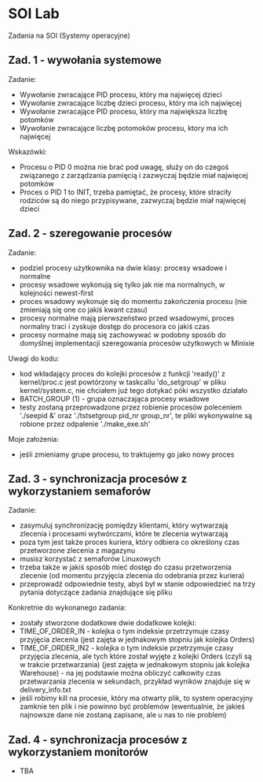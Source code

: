 # SOI Lab

Zadania na SOI (Systemy operacyjne)

## Zad. 1 - wywołania systemowe

Zadanie:

- Wywołanie zwracające PID procesu, który ma najwięcej dzieci
- Wywołanie zwracające liczbę dzieci procesu, który ma ich najwięcej
- Wywołanie zwracające PID procesu, który ma największa liczbę potomków
- Wywołanie zwracające liczbę potomoków procesu, ktory ma ich najwięcej

Wskazówki:

- Procesu o PID 0 można nie brać pod uwagę, służy on do czegoś związanego z zarządzania pamięcią i zazwyczaj będzie miał najwięcej potomków
- Proces o PID 1 to INIT, trzeba pamiętać, że procesy, które straciły rodziców są do niego przypisywane, zazwyczaj będzie miał najwięcej dzieci

## Zad. 2 - szeregowanie procesów

Zadanie:

- podziel procesy użytkownika na dwie klasy: procesy wsadowe i normalne
- procesy wsadowe wykonują się tylko jak nie ma normalnych, w kolejności newest-first
- proces wsadowy wykonuje się do momentu zakończenia procesu (nie zmieniają się one co jakiś kwant czasu)
- procesy normalne mają pierwszeństwo przed wsadowymi, proces normalny traci i zyskuje dostęp do procesora co jakiś czas
- procesy normalne mają się zachowywać w podobny sposób do domyślnej implementacji szeregowania procesów użytkowych w Minixie

Uwagi do kodu:

- kod wkładający proces do kolejki procesów z funkcji 'ready()' z kernel/proc.c jest powtórzony w taskcallu 'do_setgroup' w pliku kernel/system.c,
  nie chciałem już tego dotykać póki wszystko działało
- BATCH_GROUP (1) - grupa oznaczająca procesy wsadowe
- testy zostaną przeprowadzone przez robienie procesów poleceniem './seepid &' oraz './tstsetgroup pid_nr group_nr', te pliki wykonywalne są robione przez odpalenie './make_exe.sh'

Moje założenia:

- jeśli zmieniamy grupe procesu, to traktujemy go jako nowy proces

## Zad. 3 - synchronizacja procesów z wykorzystaniem semaforów

Zadanie:

- zasymuluj synchronizację pomiędzy klientami, który wytwarzają zlecenia i procesami wytwórczami, które te zlecenia wytwarzają
- poza tym jest także proces kuriera, który odbiera co określony czas przetworzone zlecenia z magazynu
- musisz korzystać z semaforów Linuxowych
- trzeba także w jakiś sposób mieć dostęp do czasu przetworzenia zlecenie (od momentu przyjęcia zlecenia do odebrania przez kuriera)
- przeprowadź odpowiednie testy, abyś był w stanie odpowiedzieć na trzy pytania dotyczące zadania znajdujące się pliku

Konkretnie do wykonanego zadania:

- zostały stworzone dodatkowe dwie dodatkowe kolejki:
- TIME_OF_ORDER_IN - kolejka o tym indeksie przetrzymuje czasy przyjęcia zlecenia (jest zajęta w jednakowym stopniu jak kolejka Orders)
- TIME_OF_ORDER_IN2 - kolejka o tym indeksie przetrzymuje czasy przyjęcia zlecenia, ale tych które został wyjęte z kolejki Orders (czyli są w trakcie przetwarzania) (jest zajęta w jednakowym stopniu jak kolejka Warehouse) - na jej podstawie można obliczyć całkowity czas przetwarzania zlecenia w sekundach, przykład wyników znajduje się w delivery_info.txt
- jeśli robimy kill na procesie, który ma otwarty plik, to system operacyjny zamknie ten plik i nie powinno być problemów (ewentualnie, że jakieś najnowsze dane nie zostaną zapisane, ale u nas to nie problem)

## Zad. 4 - synchronizacja procesów z wykorzystaniem monitorów

- TBA
